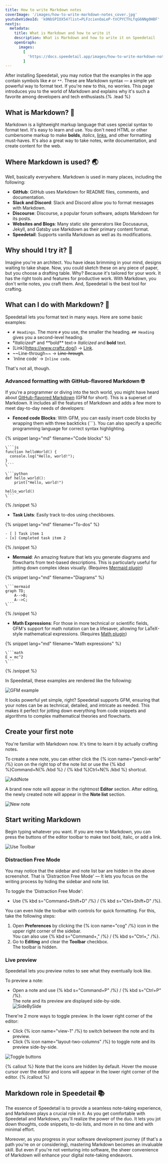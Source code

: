 ```yaml
---
title: How to write Markdown notes
coverImage: '/images/how-to-write-markdown-notes_cover.jpg'
youtubeVideoId: 'k0NbSPIOX54?list=PLFzcienOaLeP-tVCPYCThLfqG6NNg0HBF'
nextjs:
  metadata:
    title: What is Markdown and how to write it
    description: What is Markdown and how to write it on Speedetail
    openGraph:
      images:
        [
          'https://docs.speedetail.app/images/how-to-write-markdown-notes_cover.jpg',
        ]
---
```


After installing Speedetail, you may notice that the examples in the app contain symbols like `#` or `**`. These are Markdown syntax — a simple yet powerful way to format text. If you're new to this, no worries. This page introduces you to the world of Markdown and explains why it's such a favorite among developers and tech enthusiasts.{% .lead %}

## What is Markdown? 🤔

Markdown is a lightweight markup language that uses special syntax to format text. It's easy to learn and use. You don't need HTML or other cumbersome markup to make **bolds**, _italics_, [links](https://www.craftz.dog/), and other formatting must-haves. It's also a great way to take notes, write documentation, and create content for the web.

## Where Markdown is used? 🌏

Well, basically everywhere. Markdown is used in many places, including the following:

- **GitHub**: GitHub uses Markdown for README files, comments, and documentation.
- **Slack and Discord**: Slack and Discord allow you to format messages with Markdown.
- **Discourse**: Discourse, a popular forum software, adopts Markdown for its posts.
- **Websites and Blogs**: Many static site generators like Docusaurus, Jekyll, and Gatsby use Markdown as their primary content format.
- **Speedetail**: Supports vanilla Markdown as well as its modifications.

## Why should I try it? 🔮

Imagine you're an architect. You have ideas brimming in your mind, designs waiting to take shape.
Now, you could sketch these on any piece of paper, but you choose a drafting table.
Why? Because it's tailored for your work.
It has the right tools and features for productive work.
With Markdown, you don't write notes, you craft them. And, Speedetail is the best tool for crafting.

## What can I do with Markdown? 📝

Speedetail lets you format text in many ways. Here are some basic examples:

- `# Headings`. The more `#` you use, the smaller the heading. `## Heading` gives you a second-level heading.
- \*_Italicized_\* and \*\*bold\*\* text-> _Italicized_ and **bold** text.
- \[Link](https://www.craftz.dog/) -> [Link](https://www.craftz.dog/).
- \~~Line-through~\~ -> ~~Line-hrough~~.
- \`Inline code\` -> `Inline code`.

That's not all, though.

### Advanced formatting with GitHub-flavored Markdown 🤓

If you're a programmer or diving into the tech world, you might have heard about [GitHub-flavored Markdown](https://docs.github.com/en/get-started/writing-on-github/getting-started-with-writing-and-formatting-on-github/basic-writing-and-formatting-syntax) (GFM for short). This is a superset of Markdown. It includes all the features of Markdown and adds a few more to meet day-to-day needs of developers:

- **Fenced code Blocks**: With GFM, you can easily insert code blocks by wrapping them with three backticks (\```). You can also specify a specific programming language for correct syntax highlighting.

{% snippet lang="md" filename="Code blocks" %}

````
\```js
function helloWorld() {
  console.log("Hello, world!");
}
\```

\```python
def hello_world():
    print("Hello, world!")

hello_world()
\```
````

{% /snippet %}

- **Task Lists**: Easily track to-dos using checkboxes.

{% snippet lang="md" filename="To-dos" %}

```
- [ ] Task item 1
- [x] Completed task item 2
```

{% /snippet %}

- **Mermaid**: An amazing feature that lets you generate diagrams and flowcharts from text-based descriptions. This is particularly useful for jotting down complex ideas visually. (Requires [Mermaid plugin](https://my.speedetail.app/plugins/mermaid))

{% snippet lang="md" filename="Diagrams" %}

````
\```mermaid
graph TD;
    A-->B;
    A-->C;
\```
````

{% /snippet %}

- **Math Expressions**: For those in more technical or scientific fields, GFM's support for math notation can be a lifesaver, allowing for LaTeX-style mathematical expressions. (Requires [Math plugin](https://my.speedetail.app/plugins/math))

{% snippet lang="md" filename="Math expressions" %}

````
\```math
E = mc^2
\```
````

{% /snippet %}

In Speedetail, these examples are rendered like the following:

![GFM example](/images/what-is-markdown_gfm-example.png)

It looks powerful yet simple, right? Speedetail supports GFM, ensuring that your notes can be as technical, detailed, and intricate as needed. This makes it perfect for jotting down everything from code snippets and algorithms to complex mathematical theories and flowcharts.

## Create your first note

You're familiar with Markdown now. It's time to learn it by actually crafting notes.

To create a new note, you can either click the {% icon name="pencil-write" /%} icon on the right top of the note list or use the {% kbd %}Command+N{% /kbd %} / {% kbd %}Ctrl+N{% /kbd %} shortcut.

![AddNote](/images/basic-usage_addnote.png)

A brand new note will appear in the rightmost **Editor** section.
After editing, the newly created note will appear in the **Note list** section.

![New note](/images/create-your-first-note_new-note.png)

## Start writing Markdown

Begin typing whatever you want. If you are new to Markdown, you can press the buttons of the editor toolbar to make text bold, italic, or add a link.

![Use Toolbar](/images/create-your-first-note_toolbar.png)

### Distraction Free Mode

You may notice that the sidebar and note list bar are hidden in the above screenshot.
That is 'Distraction Free Mode' — It lets you focus on the writing process by hiding the sidebar and note list.

To toggle the 'Distraction Free Mode':

- Use {% kbd s="Command+Shift+D" /%} / {% kbd s="Ctrl+Shift+D" /%}.

You can even hide the toolbar with controls for quick formatting. For this, take the following steps:

1. Open **Preferences** by clicking the {% icon name="cog" /%} icon in the upper right corner of the sidebar.  
   You can also use {% kbd s="Command+," /%} / {% kbd s="Ctrl+," /%}.
2. Go to **Editing** and clear the **Toolbar** checkbox.  
   The toolbar is hidden.

### Live preview

Speedetail lets you preview notes to see what they eventually look like.

To preview a note:

- Open a note and use {% kbd s="Command+P" /%} / {% kbd s="Ctrl+P" /%}.  
   The note and its preview are displayed side-by-side.  
  ![SideBySide](/images/writing-note_sidebyside.png)

There're 2 more ways to toggle preview. In the lower right corner of the editor:

- Click {% icon name="view-1" /%} to switch between the note and its preview.
- Click {% icon name="layout-two-columns" /%} to toggle note and its preview side-by-side.

![Toggle buttons](/images/writing-note_toggle_buttons.png)

{% callout %}
Note that the icons are hidden by default. Hover the mouse cursor over the editor and icons will appear in the lower right corner of the editor.
{% /callout %}

## Markdown role in Speedetail 📚

The essence of Speedetail is to provide a seamless note-taking experience, and Markdown plays a crucial role in it. As you get comfortable with Speedetail and Markdown, you'll realize the power of the duo. It lets you jot down thoughts, code snippets, to-do lists, and more in no time and with minimal effort.

Moreover, as you progress in your software development journey (if that's a path you're on or considering), mastering Markdown becomes an invaluable skill. But even if you're not venturing into software, the sheer convenience of Markdown will enhance your digital note-taking endeavors.
